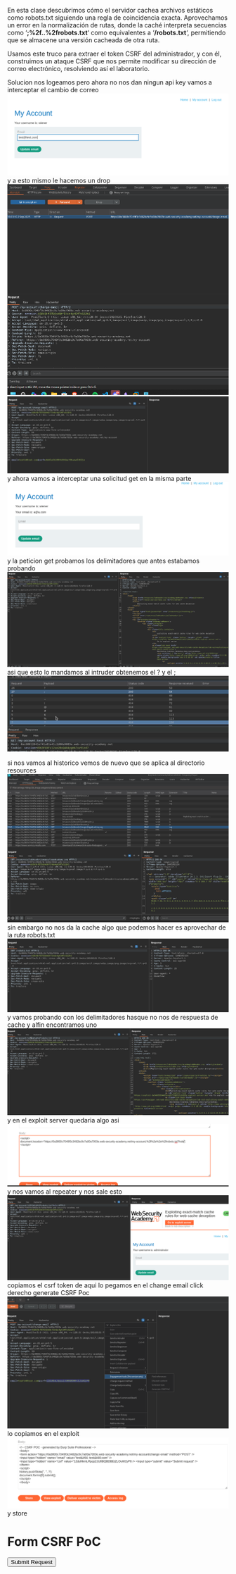 En esta clase descubrimos cómo el servidor cachea archivos estáticos como robots.txt siguiendo una regla de coincidencia exacta. Aprovechamos un error en la normalización de rutas, donde la caché interpreta secuencias como ‘**;%2f..%2frobots.txt**‘ como equivalentes a ‘**/robots.txt**‘, permitiendo que se almacene una versión cacheada de otra ruta.

Usamos este truco para extraer el token CSRF del administrador, y con él, construimos un ataque CSRF que nos permite modificar su dirección de correo electrónico, resolviendo así el laboratorio.

Solucion
nos logeamos pero ahora no nos dan ningun api key vamos a interceptar el cambio de correo 
![Pasted_image_20250902140218.png](/Imagenes/Pasted_image_20250902140218.png)
y a esto mismo le hacemos un drop
![Pasted_image_20250902140354.png](/Imagenes/Pasted_image_20250902140354.png)
![Pasted_image_20250902140420.png](/Imagenes/Pasted_image_20250902140420.png)
y ahora vamos a interceptar una solicitud get en la misma parte
![Pasted_image_20250902140710.png](/Imagenes/Pasted_image_20250902140710.png)
y la peticion get probamos los delimitadores que antes estabamos probando
![Pasted_image_20250902140817.png](/Imagenes/Pasted_image_20250902140817.png)
asi que esto lo mandamos al intruder
obtenemos el ? y el ;
![Pasted_image_20250902140854.png](/Imagenes/Pasted_image_20250902140854.png)

si nos vamos al historico vemos de nuevo que se aplica al directorio resources
![Pasted_image_20250902141200.png](/Imagenes/Pasted_image_20250902141200.png)
sin embargo no nos da la cache
algo que podemos hacer es aprovechar de la ruta robots.txt
![Pasted_image_20250902141541.png](/Imagenes/Pasted_image_20250902141541.png)
y vamos probando con los delimitadores
hasque no nos de respuesta de cache y alfin encontramos uno
![Pasted_image_20250902141750.png](/Imagenes/Pasted_image_20250902141750.png)
y en el exploit server quedaria algo asi
![Pasted_image_20250902142033.png](/Imagenes/Pasted_image_20250902142033.png)
y nos vamos al repeater y nos sale esto
![Pasted_image_20250902142128.png](/Imagenes/Pasted_image_20250902142128.png)
copiamos el csrf token de aqui
lo pegamos en el change email click derecho generate CSRF Poc
![Pasted_image_20250902143437.png](/Imagenes/Pasted_image_20250902143437.png)
lo copiamos en el exploit
![Pasted_image_20250902143524.png](/Imagenes/Pasted_image_20250902143524.png)
y store
<!DOCTYPE html>
<html lang="en">
	<body>
		<h1>Form CSRF PoC</h1>
		<form method="POST" action="https://undefined/my-account/change-email">
			<input type="hidden" name="Host: 0a3800c7049f3c3482bc9c7a00a7003e.web-security-academy.net" value="">
			<input type="submit" value="Submit Request">
		</form>
	</body>
</html>

